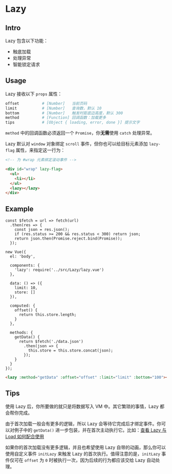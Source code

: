 # Lazy

## Intro

Lazy 包含以下功能：

- 触底加载
- 处理异常
- 智能锁定请求

## Usage

Lazy 接收以下 `props` 属性：

```bash
offset          # [Number]   当前页码
limit           # [Number]   查询数，默认 10
bottom          # [Number]   触发时距底边高度，默认 300
method          # [Function] 回调函数：加载更多
tips            # [Object { loading, error, done }] 提示文字
```

`method` 中的回调函数必须返回一个 `Promise`，你**无需**使用 `catch` 处理异常。

Lazy 默认对 `window` 对象绑定 `scroll` 事件，但你也可以给目标元素添加 `lazy-flag` 属性，来指定这一行为：

```HTML
<!-- 为 #wrap 元素绑定滚动事件 -->

<div id="wrap" lazy-flag>
  <ul>
    <li></li>
  </ul>
  <lazy></lazy>
</div>
```

## Example

```JS
const $fetch = url => fetch(url)
  .then(res => {
    const json = res.json();
    if (res.status >= 200 && res.status < 300) return json;
    return json.then(Promise.reject.bind(Promise));
  });

new Vue({
  el: 'body',

  components: {
    'lazy': require('../src/Lazy/lazy.vue')
  },

  data: () => ({
    limit: 10,
    store: []
  }),

  computed: {
    offset() {
      return this.store.length;
    }
  },

  methods: {
    getData() {
      return $fetch('./data.json')
        .then(json => {
          this.store = this.store.concat(json);
        });
    }
  }
});
```

```HTML
<lazy :method="getData" :offset="offset" :limit="limit" :bottom="100"></lazy>
```

## Tips

使用 Lazy 后，你所要做的就只是将数据写入 VM 中。其它繁琐的事情，Lazy 都会帮你完成。  

由于首次加载一般会有更多的逻辑，所以 Lazy 会等待它完成后才绑定事件。你可以对例子中的 `getData()` 进一步包装，并在首次主动执行它。比如：[查看 Lazy 与 Load 如何配合使用](https://github.com/banricho/Element/issues/2)

如果你的首次加载没有更多逻辑，并且也希望使用 Lazy 自带的动画，那么你可以使用自定义事件 `initLazy` 来触发 Lazy 的首次执行。值得注意的是，`initLazy` 事件仅可在 `offset` 为 `0` 时被执行一次，因为后续的行为都应该交给 Lazy 自动处理。
